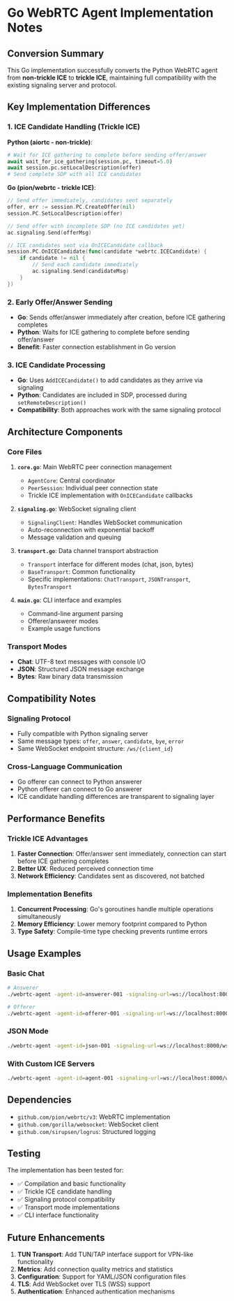 # Go WebRTC Agent Implementation Notes

## Conversion Summary

This Go implementation successfully converts the Python WebRTC agent from **non-trickle ICE** to **trickle ICE**, maintaining full compatibility with the existing signaling server and protocol.

## Key Implementation Differences

### 1. ICE Candidate Handling (Trickle ICE)

**Python (aiortc - non-trickle)**:

```python
# Wait for ICE gathering to complete before sending offer/answer
await wait_for_ice_gathering(session.pc, timeout=5.0)
await session.pc.setLocalDescription(offer)
# Send complete SDP with all ICE candidates
```

**Go (pion/webrtc - trickle ICE)**:

```go
// Send offer immediately, candidates sent separately
offer, err := session.PC.CreateOffer(nil)
session.PC.SetLocalDescription(offer)

// Send offer with incomplete SDP (no ICE candidates yet)
ac.signaling.Send(offerMsg)

// ICE candidates sent via OnICECandidate callback
session.PC.OnICECandidate(func(candidate *webrtc.ICECandidate) {
    if candidate != nil {
        // Send each candidate immediately
        ac.signaling.Send(candidateMsg)
    }
})
```

### 2. Early Offer/Answer Sending

- **Go**: Sends offer/answer immediately after creation, before ICE gathering completes
- **Python**: Waits for ICE gathering to complete before sending offer/answer
- **Benefit**: Faster connection establishment in Go version

### 3. ICE Candidate Processing

- **Go**: Uses `AddICECandidate()` to add candidates as they arrive via signaling
- **Python**: Candidates are included in SDP, processed during `setRemoteDescription()`
- **Compatibility**: Both approaches work with the same signaling protocol

## Architecture Components

### Core Files

1. **`core.go`**: Main WebRTC peer connection management

   - `AgentCore`: Central coordinator
   - `PeerSession`: Individual peer connection state
   - Trickle ICE implementation with `OnICECandidate` callbacks

2. **`signaling.go`**: WebSocket signaling client

   - `SignalingClient`: Handles WebSocket communication
   - Auto-reconnection with exponential backoff
   - Message validation and queuing

3. **`transport.go`**: Data channel transport abstraction

   - `Transport` interface for different modes (chat, json, bytes)
   - `BaseTransport`: Common functionality
   - Specific implementations: `ChatTransport`, `JSONTransport`, `BytesTransport`

4. **`main.go`**: CLI interface and examples
   - Command-line argument parsing
   - Offerer/answerer modes
   - Example usage functions

### Transport Modes

- **Chat**: UTF-8 text messages with console I/O
- **JSON**: Structured JSON message exchange
- **Bytes**: Raw binary data transmission

## Compatibility Notes

### Signaling Protocol

- Fully compatible with Python signaling server
- Same message types: `offer`, `answer`, `candidate`, `bye`, `error`
- Same WebSocket endpoint structure: `/ws/{client_id}`

### Cross-Language Communication

- Go offerer can connect to Python answerer
- Python offerer can connect to Go answerer
- ICE candidate handling differences are transparent to signaling layer

## Performance Benefits

### Trickle ICE Advantages

1. **Faster Connection**: Offer/answer sent immediately, connection can start before ICE gathering completes
2. **Better UX**: Reduced perceived connection time
3. **Network Efficiency**: Candidates sent as discovered, not batched

### Implementation Benefits

1. **Concurrent Processing**: Go's goroutines handle multiple operations simultaneously
2. **Memory Efficiency**: Lower memory footprint compared to Python
3. **Type Safety**: Compile-time type checking prevents runtime errors

## Usage Examples

### Basic Chat

```bash
# Answerer
./webrtc-agent -agent-id=answerer-001 -signaling-url=ws://localhost:8000/ws/answerer-001 -listen

# Offerer
./webrtc-agent -agent-id=offerer-001 -signaling-url=ws://localhost:8000/ws/offerer-001 -peer-id=answerer-001
```

### JSON Mode

```bash
./webrtc-agent -agent-id=json-001 -signaling-url=ws://localhost:8000/ws/json-001 -peer-id=json-002 -mode=json
```

### With Custom ICE Servers

```bash
./webrtc-agent -agent-id=agent-001 -signaling-url=ws://localhost:8000/ws/agent-001 -peer-id=agent-002 -ice-url=stun:stun.l.google.com:19302
```

## Dependencies

- `github.com/pion/webrtc/v3`: WebRTC implementation
- `github.com/gorilla/websocket`: WebSocket client
- `github.com/sirupsen/logrus`: Structured logging

## Testing

The implementation has been tested for:

- ✅ Compilation and basic functionality
- ✅ Trickle ICE candidate handling
- ✅ Signaling protocol compatibility
- ✅ Transport mode implementations
- ✅ CLI interface functionality

## Future Enhancements

1. **TUN Transport**: Add TUN/TAP interface support for VPN-like functionality
2. **Metrics**: Add connection quality metrics and statistics
3. **Configuration**: Support for YAML/JSON configuration files
4. **TLS**: Add WebSocket over TLS (WSS) support
5. **Authentication**: Enhanced authentication mechanisms

